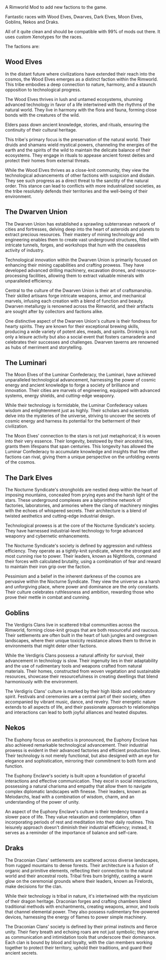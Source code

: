 A Rimworld Mod to add new factions to the game.

Fantastic races with Wood Elves, Dwarves, Dark Elves, Moon Elves, Goblins, Nekos and Draks.

All of it quite clean and should be compatible with 99% of mods out there. It uses custom Xenotypes for the races.

The factions are:

Wood  Elves
-----------

In the distant future where civilizations have extended their reach into the cosmos, the Wood Elves emerges as a distinct faction within the Rimworld. This tribe embodies a deep connection to nature, harmony, and a staunch opposition to technological progress.

The Wood Elves thrives in lush and untamed ecosystems, shunning advanced technology in favor of a life intertwined with the rhythms of the natural world. They live in harmony with the flora and fauna, forming close bonds with the creatures of the wild.

Elders pass down ancient knowledge, stories, and rituals, ensuring the continuity of their cultural heritage.

This tribe's primary focus is the preservation of the natural world. Their druids and shamans wield mystical powers, channeling the energies of the earth and the spirits of the wild to maintain the delicate balance of their ecosystems. They engage in rituals to appease ancient forest deities and protect their homes from external threats.

While the Wood Elves thrives as a close-knit community, they view the technological advancements of other factions with suspicion and disdain. They see such progress as a direct threat to the sanctity of the natural order. This stance can lead to conflicts with more industrialized societies, as the tribe resolutely defends their territories and the well-being of their environment.

The Dwarven Union
-----------------

The Dwarven Union has established a sprawling subterranean network of cities and fortresses, delving deep into the heart of asteroids and planets to extract precious resources. Their mastery of mining technology and engineering enables them to create vast underground structures, filled with intricate tunnels, forges, and workshops that hum with the ceaseless activity of industry.

Technological innovation within the Dwarven Union is primarily focused on enhancing their mining capabilities and crafting prowess. They have developed advanced drilling machinery, excavation drones, and resource-processing facilities, allowing them to extract valuable minerals with unparalleled efficiency.

Central to the culture of the Dwarven Union is their art of craftsmanship. Their skilled artisans forge intricate weapons, armor, and mechanical marvels, infusing each creation with a blend of function and beauty. Dwarven metallurgy is renowned across the Rimworld, and their artifacts are sought after by collectors and factions alike.

One distinctive aspect of the Dwarven Union's culture is their fondness for hearty spirits. They are known for their exceptional brewing skills, producing a wide variety of potent ales, meads, and spirits. Drinking is not only a leisure activity but also a social event that fosters camaraderie and celebrates their successes and challenges. Dwarven taverns are renowned as hubs of merriment and storytelling.

The Luminari
------------

The Moon Elves of the Luminar Confederacy, the Luminari, have achieved unparalleled technological advancement, harnessing the power of cosmic energy and ancient knowledge to forge a society of brilliance and innovation. Their cities are marvels of engineering, equipped with advanced systems, energy shields, and cutting-edge weaponry.

While their technology is formidable, the Luminar Confederacy values wisdom and enlightenment just as highly. Their scholars and scientists delve into the mysteries of the universe, striving to uncover the secrets of cosmic energy and harness its potential for the betterment of their civilization.

The Moon Elves' connection to the stars is not just metaphorical; it is woven into their very essence. Their longevity, bestowed by their ancestral ties, grants them lifespans that span centuries. This longevity has allowed the Luminar Confederacy to accumulate knowledge and insights that few other factions can rival, giving them a unique perspective on the unfolding events of the cosmos.

The Dark Elves
--------------

The Nocturne Syndicate's strongholds are nestled deep within the heart of imposing mountains, concealed from prying eyes and the harsh light of the stars. These underground complexes are a labyrinthine network of factories, laboratories, and armories where the clang of machinery mingles with the echoes of whispered secrets. Their architecture is a blend of twisted aesthetics and cutting-edge industrial design.

Technological prowess is at the core of the Nocturne Syndicate's society. They have harnessed industrial-level technology to forge advanced weaponry and cybernetic enhancements. 

The Nocturne Syndicate's society is defined by aggression and ruthless efficiency. They operate as a tightly-knit syndicate, where the strongest and most cunning rise to power. Their leaders, known as Nightlords, command their forces with calculated brutality, using a combination of fear and reward to maintain their iron grip over the faction.

Pessimism and a belief in the inherent darkness of the cosmos are pervasive within the Nocturne Syndicate. They view the universe as a harsh and unforgiving place, where power and dominance are the only constants. Their culture celebrates ruthlessness and ambition, rewarding those who prove their mettle in combat and cunning.

Goblins
-------

The Verdigris Clans live in scattered tribal communities across the Rimworld, forming close-knit groups that are both resourceful and raucous. Their settlements are often built in the heart of lush jungles and overgrown landscapes, where their unique toxicity resistance allows them to thrive in environments that might deter other factions.

While the Verdigris Clans possess a natural affinity for survival, their advancement in technology is slow. Their ingenuity lies in their adaptability and the use of rudimentary tools and weapons crafted from natural materials. Their homes, constructed from woven vegetation and sustainable resources, showcase their resourcefulness in creating dwellings that blend harmoniously with the environment.

The Verdigris Clans' culture is marked by their high libido and celebratory spirit. Festivals and ceremonies are a central part of their society, often accompanied by vibrant music, dance, and revelry. Their energetic nature extends to all aspects of life, and their passionate approach to relationships and interactions can lead to both joyful alliances and heated disputes.

Nekos
-----

The Euphony focus on aesthetics is pronounced, the Euphony Enclave has also achieved remarkable technological advancement. Their industrial prowess is evident in their advanced factories and efficient production lines. Their technology is not merely functional, but also designed with an eye for elegance and sophistication, mirroring their commitment to both form and function.

The Euphony Enclave's society is built upon a foundation of graceful interactions and effective communication. They excel in social interactions, possessing a natural charisma and empathy that allow them to navigate complex diplomatic landscapes with finesse. Their leaders, known as Melodarchs, lead with a combination of wisdom, charm, and an understanding of the power of unity.

An aspect of the Euphony Enclave's culture is their tendency toward a slower pace of life. They value relaxation and contemplation, often incorporating periods of rest and meditation into their daily routines. This leisurely approach doesn't diminish their industrial efficiency; instead, it serves as a reminder of the importance of balance and self-care.

Draks
-----

The Draconian Clans' settlements are scattered across diverse landscapes, from rugged mountains to dense forests. Their architecture is a fusion of organic and primitive elements, reflecting their connection to the natural world and their ancestral roots. Tribal fires burn brightly, casting a warm glow on the ceremonial grounds where their leaders, known as Firelords, make decisions for the clan.

While their technology is tribal in nature, it's intertwined with the mysticism of their dragon heritage. Draconian forges and crafting chambers blend traditional methods with enchantments, creating weapons, armor, and tools that channel elemental power. They also possess rudimentary fire-powered devices, harnessing the energy of flames to power simple machinery.

The Draconian Clans' society is defined by their primal instincts and fierce unity. Their fiery breath and echoing roars are not just symbolic; they serve as communication and intimidation tools that underscore their dominance. Each clan is bound by blood and loyalty, with the clan members working together to protect their territory, uphold their traditions, and guard their ancient secrets.

